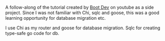 A follow-along of the tutorial created by [Boot Dev](https://www.youtube.com/@bootdotdev/about) on youtube as a side project. 
Since I was not familiar with Chi, sqlc and goose, this was a good learning opportunity for database migration etc. 

I use Chi as my router and goose for database migration. 
Sqlc for creating type-safe go code for db. 

